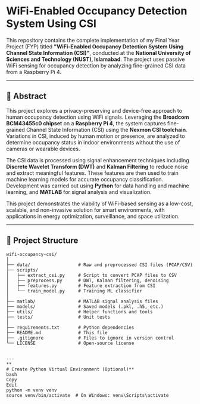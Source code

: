 # WiFi-Enabled Occupancy Detection System Using CSI

This repository contains the complete implementation of my Final Year Project (FYP) titled **"WiFi-Enabled Occupancy Detection System Using Channel State Information (CSI)"**, conducted at the **National University of Sciences and Technology (NUST), Islamabad**. The project uses passive WiFi sensing for occupancy detection by analyzing fine-grained CSI data from a Raspberry Pi 4.

---

## 📄 Abstract

This project explores a privacy-preserving and device-free approach to human occupancy detection using WiFi signals. Leveraging the **Broadcom BCM43455c0 chipset** on a **Raspberry Pi 4**, the system captures fine-grained Channel State Information (CSI) using the **Nexmon CSI toolchain**. Variations in CSI, induced by human motion or presence, are analyzed to determine occupancy status in indoor environments without the use of cameras or wearable devices.

The CSI data is processed using signal enhancement techniques including **Discrete Wavelet Transform (DWT)** and **Kalman Filtering** to reduce noise and extract meaningful features. These features are then used to train machine learning models for accurate occupancy classification. Development was carried out using **Python** for data handling and machine learning, and **MATLAB** for signal analysis and visualization.

This project demonstrates the viability of WiFi-based sensing as a low-cost, scalable, and non-invasive solution for smart environments, with applications in energy optimization, surveillance, and space utilization.

---

## 📁 Project Structure

```text
wifi-occupancy-csi/
│
├── data/                  # Raw and preprocessed CSI files (PCAP/CSV)
├── scripts/
│   ├── extract_csi.py     # Script to convert PCAP files to CSV
│   ├── preprocess.py      # DWT, Kalman filtering, denoising
│   ├── features.py        # Feature extraction from CSI
│   └── train_model.py     # Training ML classifier
│
├── matlab/                # MATLAB signal analysis files
├── models/                # Saved models (.pkl, .h5, etc.)
├── utils/                 # Helper functions and tools
├── tests/                 # Unit tests
│
├── requirements.txt       # Python dependencies
├── README.md              # This file
├── .gitignore             # Files to ignore in version control
└── LICENSE                # Open-source license


---
**
# Create Python Virtual Environment (Optional)**
bash
Copy
Edit
python -m venv venv
source venv/bin/activate  # On Windows: venv\Scripts\activate
